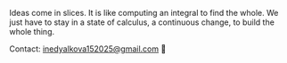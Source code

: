 Ideas come in slices. It is like computing an integral to find the whole. We just have to stay in a state of calculus, a continuous change, to build the whole thing.

Contact: inedyalkova152025@gmail.com 📨
